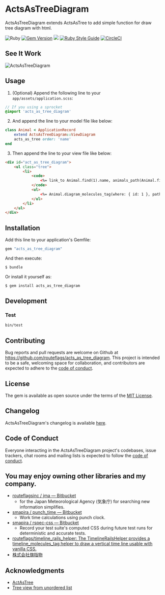 # ActsAsTreeDiagram
ActsAsTreeDiagram extends ActsAsTree to add simple function for draw tree diagram with html.

![Ruby](https://img.shields.io/badge/Ruby-CC342D?style=for-the-badge&logo=ruby&logoColor=white)
[![Gem Version](https://badge.fury.io/rb/acts_as_tree_diagram.svg)](https://badge.fury.io/rb/acts_as_tree_diagram)
![](https://ruby-gem-downloads-badge.herokuapp.com/acts_as_tree_diagram)
[![Ruby Style Guide](https://img.shields.io/badge/code_style-rubocop-brightgreen.svg)](https://github.com/rubocop-hq/rubocop)
[![CircleCI](https://circleci.com/gh/routeflags/acts_as_tree_diagram.svg?style=svg)](https://circleci.com/gh/routeflags/acts_as_tree_diagram)


## See It Work
![ActsAsTreeDiagram](https://user-images.githubusercontent.com/25024587/165070652-20f1c36c-6965-418d-b57b-ab3d61b1a352.gif)

## Usage

1. (Optional) Append the following line to your `app/assets/application.scss`: 
```scss
// If you using a sprocket
@import 'acts_as_tree_diagram'
```
2. And append the line to your model file like below:
```ruby
class Animal < ApplicationRecord
	extend ActsAsTreeDiagram::ViewDiagram
	acts_as_tree order: 'name'
end
```
3. Then append the line to your view file like below:
```html
<div id="act_as_tree_diagram">
    <ul class="tree">
        <li>
            <code>
                <%= link_to Animal.find(1).name, animals_path(Animal.find(1)) %>
            </code>
            <ul>
                <%= Animal.diagram_molecules_tag(where: { id: 1 }, path: animals_path).html_safe %>
            </ul>
        </li>
    </ul>
</div>
```

## Installation
Add this line to your application's Gemfile:

```ruby
gem "acts_as_tree_diagram"
```

And then execute:
```bash
$ bundle
```

Or install it yourself as:
```bash
$ gem install acts_as_tree_diagram
```


## Development

### Test

```bash
bin/test
```

## Contributing

Bug reports and pull requests are welcome on Github at https://github.com/routeflags/acts_as_tree_diagram. This project is intended to be a safe, welcoming space for collaboration, and contributors are expected to adhere to the [code of conduct](https://github.com/routeflags/acts_as_tree_diagram/main/CODE_OF_CONDUCT.md).

## License

The gem is available as open source under the terms of the [MIT License](https://opensource.org/licenses/MIT).

## Changelog

ActsAsTreeDiagram's changelog is available [here](https://github.com/routeflags/acts_as_tree_diagram/blob/main/CHANGELOG.md.md).

## Code of Conduct

Everyone interacting in the ActsAsTreeDiagram project's codebases, issue trackers, chat rooms and mailing lists is expected to follow the [code of conduct](https://github.com/routeflags/acts_as_tree_diagram/main/CODE_OF_CONDUCT.md).

## You may enjoy owning other libraries and my company.

* [routeflagsinc / jma — Bitbucket](https://bitbucket.org/routeflagsinc/jma/src/main/)
	- for the Japan Meteorological Agency (気象庁) for searching new information simplifies.
* [smapira / punch_time — Bitbucket](https://bitbucket.org/smapira/punch_time/src/master/)
	- Work time calculations using punch clock.
* [smapira / rspec-css — Bitbucket](https://bitbucket.org/smapira/rspec-css/src/master/)
	- Record your test suite's computed CSS during future test runs for deterministic and accurate tests.
* [routeflags/timeline_rails_helper: The TimelineRailsHelper provides a timeline_molecules_tag helper to draw a vertical time line usable with vanilla CSS.](https://github.com/routeflags/timeline_rails_helper)
* [株式会社旗指物](https://blog.routeflags.com/)

## Аcknowledgments

- [ActAsTree](https://github.com/amerine/acts_as_tree)
- [Tree view from unordered list](https://codepen.io/ross-angus/pen/jwxMjL)
